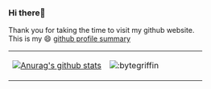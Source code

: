 ### Hi there👋    

Thank you for taking the time to visit my github website. <br>
This is my 😄 [github profile summary](https://profile-summary-for-github.com/user/bytegriffin) 

<!--
<table><tr><td valign="top" width="50%" border="0">
- 🔭 Languages: <code><img height="20" src="https://raw.githubusercontent.com/github/explore/80688e429a7d4ef2fca1e82350fe8e3517d3494d/topics/go/go.png"></code>
<code><img height="20" src="https://raw.githubusercontent.com/github/explore/80688e429a7d4ef2fca1e82350fe8e3517d3494d/topics/flutter/flutter.png"></code>
<code><img height="20" src="https://raw.githubusercontent.com/github/explore/80688e429a7d4ef2fca1e82350fe8e3517d3494d/topics/javascript/javascript.png"></code>
<code><img height="20" src="https://raw.githubusercontent.com/github/explore/5c058a388828bb5fde0bcafd4bc867b5bb3f26f3/topics/vue/vue.png"></code>
<code><img height="20" src="https://raw.githubusercontent.com/github/explore/80688e429a7d4ef2fca1e82350fe8e3517d3494d/topics/nodejs/nodejs.png"></code>
<code><img height="20" src="https://raw.githubusercontent.com/github/explore/80688e429a7d4ef2fca1e82350fe8e3517d3494d/topics/java/java.png"></code>
</td><td valign="top" width="50%">
-->
<table><tr><td valign="top" width="50%" border="0">

[![Anurag's github stats](https://github-readme-stats.vercel.app/api?username=bytegriffin&show_icons=true&theme=gruvbox&hide=["contribs","prs"])](https://github.com/anuraghazra/github-readme-stats)

</td><td valign="top" width="50%">
  
![:bytegriffin](https://count.getloli.com/get/@:bytegriffin)  

</td></tr></table>

